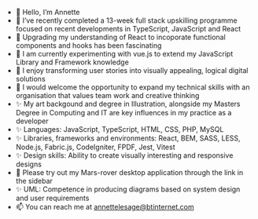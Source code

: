 - 👋 Hello, I’m Annette
- 👀 I’ve recently completed a 13-week full stack upskilling programme focused on recent developments in TypeScript, JavaScript and React
- 👀 Upgrading my understanding of React to incoporate functional components and hooks has been fascinating
- 🌱 I am currently experimenting with vue.js to extend my JavaScript Library and Framework knowledge
- 🌱 I enjoy transforming user stories into visually appealing, logical digital solutions
- 💞️ I would welcome the opportunity to expand my technical skills with an organisation that values team work and creative thinking
- ✨ My art backgound and degree in Illustration, alongside my Masters Degree in Computing and IT are key influences in my practice as a developer
- ✨ Languages: JavaScript, TypeScript,  HTML, CSS, PHP, MySQL
- ✨ Libraries, frameworks and environments:  React, BEM, SASS, LESS, Node.js, Fabric.js, CodeIgniter, FPDF, Jest, Vitest
- ✨ Design skills: Ability to create visually interesting and responsive designs
- 🚀 Please try out my Mars-rover desktop application through the link in the sidebar
- ✨ UML: Competence in producing diagrams based on system design and user requirements
- 📫 You can reach me at annettelesage@btinternet.com

<!---
netcam22/netcam22 is a ✨ special ✨ repository because its `README.md` (this file) appears on your GitHub profile.
You can click the Preview link to take a look at your changes.
--->
